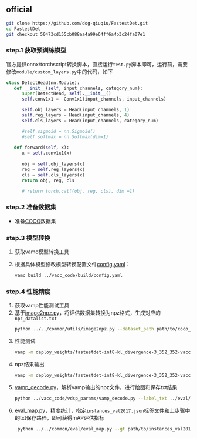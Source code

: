 ## official

```bash
git clone https://github.com/dog-qiuqiu/FastestDet.git
cd FastestDet
git checkout 50473cd155cb088aa4a99e64ff6a4b3c24fa07e1
```

### step.1 获取预训练模型

官方提供onnx/torchscript转换脚本，直接运行`test.py`脚本即可，运行前，需要修改`module/custom_layers.py`中的代码，如下

```python
class DetectHead(nn.Module):
   def __init__(self, input_channels, category_num):
      super(DetectHead, self).__init__()
      self.conv1x1 =  Conv1x1(input_channels, input_channels)

      self.obj_layers = Head(input_channels, 1)
      self.reg_layers = Head(input_channels, 4)
      self.cls_layers = Head(input_channels, category_num)

      #self.sigmoid = nn.Sigmoid()
      #self.softmax = nn.Softmax(dim=1)
      
   def forward(self, x):
      x = self.conv1x1(x)
      
      obj = self.obj_layers(x)
      reg = self.reg_layers(x)
      cls = self.cls_layers(x)
      return obj, reg, cls

      # return torch.cat((obj, reg, cls), dim =1)

```

### step.2 准备数据集
- 准备[COCO](https://cocodataset.org/#download)数据集


### step.3 模型转换

1. 获取vamc模型转换工具

2. 根据具体模型修改模型转换配置文件[config.yaml](../vacc_code/build/config.yaml)：
    ```bash
    vamc build ../vacc_code/build/config.yaml
    ```

### step.4 性能精度
1. 获取vamp性能测试工具
2. 基于[image2npz.py](../../common/utils/image2npz.py)，将评估数据集转换为npz格式，生成对应的`npz_datalist.txt`
    ```bash
    python ../../common/utils/image2npz.py --dataset_path path/to/coco_val2017 --target_path  path/to/coco_val2017_npz  --text_path npz_datalist.txt
    ```
3. 性能测试
    ```bash
    vamp -m deploy_weights/fastestdet-int8-kl_divergence-3_352_352-vacc/mod --vdsp_params ../vacc_code/vdsp_params/official-fastestdet-vdsp_params.json -i 2 p 2 -b 1
    ```
4. npz结果输出
    ```bash
    vamp -m deploy_weights/fastestdet-int8-kl_divergence-3_352_352-vacc/fastestdet --vdsp_params ../vacc_code/vdsp_params/official-fastestdet-vdsp_params.json -i 2 p 2 -b 1 --datalist datasets/coco_npz_datalist.txt --path_output npz_output
    ```
5. [vamp_decode.py](../vacc_code/vdsp_params/vamp_decode.py)，解析vamp输出的npz文件，进行绘图和保存txt结果
    ```bash
    python ../vacc_code/vdsp_params/vamp_decode.py --label_txt ../eval/coco.txt --input_image_dir ~/datasets/detection/coco_val2017 --model_size 352 352 --vamp_datalist_path ~/datasets/detection/datalist_npz.txt --vamp_output_dir npz_out
    ```
6. [eval_map.py](../../common/eval/eval_map.py)，精度统计，指定`instances_val2017.json`标签文件和上步骤中的txt保存路径，即可获得mAP评估指标
   ```bash
    python ../../common/eval/eval_map.py --gt path/to/instances_val2017.json --txt path/to/vamp_draw_output
   ```